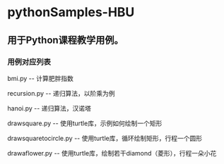 # pythonSamples-HBU

## 用于Python课程教学用例。

### 用例对应列表

bmi.py		--	计算肥胖指数

recursion.py	--	递归算法，以阶乘为例

hanoi.py	--	递归算法，汉诺塔

drawsquare.py	--	使用turtle库，示例如何绘制一个矩形

drawsquaretocircle.py	--	使用turtle库，循环绘制矩形，行程一个圆形

drawaflower.py	--	使用turtle库，绘制若干diamond（菱形），行程一朵小花
